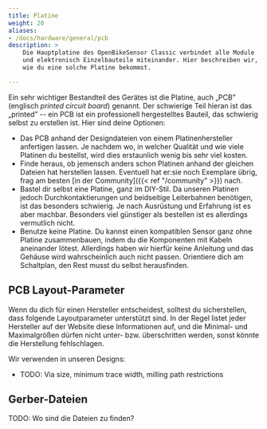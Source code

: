 ```yaml
---
title: Platine
weight: 20
aliases:
- /docs/hardware/general/pcb
description: >
    Die Hauptplatine des OpenBikeSensor Classic verbindet alle Module
    und elektronisch Einzelbauteile miteinander. Hier beschreiben wir,
    wie du eine solche Platine bekommst.

---
```


Ein sehr wichtiger Bestandteil des Gerätes ist die Platine, auch
&bdquo;PCB&rdquo; (englisch _printed circuit board_) genannt. Der schwierige
Teil hieran ist das &bdquo;printed&rdquo; -- ein PCB ist ein professionell
hergestelltes Bauteil, das schwierig selbst zu erstellen ist. Hier sind deine
Optionen:

* Das PCB anhand der Designdateien von einem Platinenhersteller anfertigen
  lassen. Je nachdem wo, in welcher Qualität und wie viele Platinen du
  bestellst, wird dies erstaunlich wenig bis sehr viel kosten.
* Finde heraus, ob jemensch anders schon Platinen anhand der gleichen Dateien
  hat herstellen lassen. Eventuell hat er:sie noch Exemplare übrig, frag am
  besten [in der Community]({{< ref "/community" >}}) nach.
* Bastel dir selbst eine Platine, ganz im DIY-Stil. Da unseren Platinen jedoch
  Durchkontaktierungen und beidseitige Leiterbahnen benötigen, ist das
  besonders schwierig. Je nach Ausrüstung und Erfahrung ist es aber machbar.
  Besonders viel günstiger als bestellen ist es allerdings vermutlich nicht.
* Benutze keine Platine. Du kannst einen kompatiblen Sensor ganz ohne Platine
  zusammenbauen, indem du die Komponenten mit Kabeln aneinander lötest.
  Allerdings haben wir hierfür keine Anleitung und das Gehäuse wird wahrscheinlich auch nicht
  passen. Orientiere dich am Schaltplan, den Rest musst du selbst herausfinden.


## PCB Layout-Parameter

Wenn du dich für einen Hersteller entscheidest, solltest du sicherstellen, dass
folgende Layoutparameter unterstützt sind. In der Regel listet jeder Hersteller
auf der Website diese Informationen auf, und die Minimal- und Maximalgrößen
dürfen nicht unter- bzw. überschritten werden, sonst könnte die Herstellung
fehlschlagen.

Wir verwenden in unseren Designs:

* TODO: Via size, minimum trace width, milling path restrictions

## Gerber-Dateien

TODO: Wo sind die Dateien zu finden?
